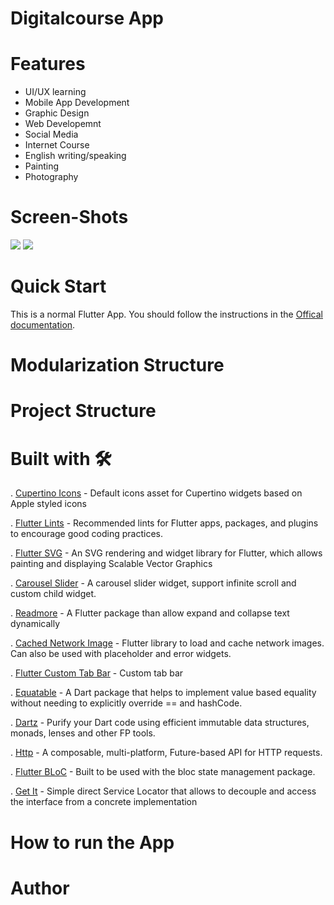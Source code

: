 # Digitalcourse App


# Features
- UI/UX learning
- Mobile App Development
- Graphic Design
- Web Developemnt
- Social Media
- Internet Course
- English writing/speaking
- Painting
- Photography 

# Screen-Shots
![](assets/icons/Frame%2037.png)
![](assets/icons/Frame%2038.png)

# Quick Start
This is a normal Flutter App. You should follow the instructions in the [Offical documentation](https://docs.flutter.dev/get-started/install). 

# Modularization Structure
# Project Structure


# Built with 🛠

. [Cupertino Icons](https://pub.dev/packages/cupertino_icons) - Default icons asset for Cupertino widgets based on Apple styled icons

. [Flutter Lints](https://pub.dev/packages/flutter_lints) - Recommended lints for Flutter apps, packages, and plugins to encourage good coding practices.

. [Flutter SVG](https://pub.dev/packages/flutter_svg) - An SVG rendering and widget library for Flutter, which allows painting and displaying Scalable Vector Graphics 

. [Carousel Slider](https://pub.dev/packages/carousel_slider) - A carousel slider widget, support infinite scroll and custom child widget.

. [Readmore](https://pub.dev/packages/readmore) - A Flutter package than allow expand and collapse text dynamically

. [Cached Network Image](https://pub.dev/packages/cached_network_image) - Flutter library to load and cache network images. Can also be used with placeholder and error widgets.

. [Flutter Custom Tab Bar](https://pub.dev/packages/flutter_custom_tab_bar) - Custom tab bar

. [Equatable](https://pub.dev/packages/equatable) - A Dart package that helps to implement value based equality without needing to explicitly override == and hashCode.

. [Dartz](https://pub.dev/packages/dartz) -  Purify your Dart code using efficient immutable data structures, monads, lenses and other FP tools.

. [Http](https://pub.dev/packages/http) - A composable, multi-platform, Future-based API for HTTP requests.

. [Flutter BLoC](https://pub.dev/packages/flutter_bloc) - Built to be used with the bloc state management package.

. [Get It](https://pub.dev/packages/get_it) - Simple direct Service Locator that allows to decouple and access the interface from a concrete implementation 


# How to run the App

# Author
